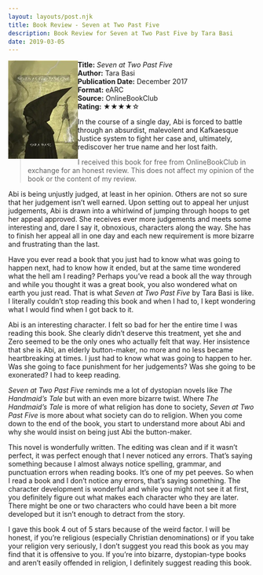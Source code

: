 ```yaml
---
layout: layouts/post.njk
title: Book Review - Seven at Two Past Five
description: Book Review for Seven at Two Past Five by Tara Basi
date: 2019-03-05
---
```

<section class="review__info">

<img loading="lazy" class="movie__poster" src="/static/images/covers/sevenattwopastfive.webp" alt="Book Cover for Seven at Two Past Five by Tara Basi" width="141.5" height="200" align="left">
        
<b>Title:</b> <i>Seven at Two Past Five</i><br>
<b>Author:</b> Tara Basi<br>
<b>Publication Date:</b> December 2017<br>
<b>Format:</b> eARC<br>
<b>Source:</b> OnlineBookClub<br>
<b>Rating:</b> &#9733;&#9733;&#9733;&#9733;&#9734;
        
<p class="review__description">In the course of a single day, Abi is forced to battle through an absurdist, malevolent and Kafkaesque Justice system to fight her case and, ultimately, rediscover her true name and her lost faith.</p>
</section>

<blockquote>I received this book for free from OnlineBookClub in exchange for an honest review. This does not affect my opinion of the book or the content of my review.</blockquote>

<p>Abi is being unjustly judged, at least in her opinion. Others are not so sure that her judgement isn’t well earned. Upon setting out to appeal her unjust judgements, Abi is drawn into a whirlwind of jumping through hoops to get her appeal approved. She receives ever more judgements and meets some interesting and, dare I say it, obnoxious, characters along the way. She has to finish her appeal all in one day and each new requirement is more bizarre and frustrating than the last.</p>

<p>Have you ever read a book that you just had to know what was going to happen next, had to know how it ended, but at the same time wondered what the hell am I reading? Perhaps you’ve read a book all the way through and while you thought it was a great book, you also wondered what on earth you just read. That is what <i>Seven at Two Past Five</i> by Tara Basi is like. I literally couldn’t stop reading this book and when I had to, I kept wondering what I would find when I got back to it.</p>

<p>Abi is an interesting character. I felt so bad for her the entire time I was reading this book. She clearly didn’t deserve this treatment, yet she and Zero seemed to be the only ones who actually felt that way. Her insistence that she is Abi, an elderly button-maker, no more and no less became heartbreaking at times. I just had to know what was going to happen to her. Was she going to face punishment for her judgements? Was she going to be exonerated? I had to keep reading.</p>

<p><i>Seven at Two Past Five</i> reminds me a lot of dystopian novels like <i>The Handmaid’s Tale</i> but with an even more bizarre twist. Where <i>The Handmaid’s Tale</i> is more of what religion has done to society, <i>Seven at Two Past Five</i> is more about what society can do to religion. When you come down to the end of the book, you start to understand more about Abi and why she would insist on being just Abi the button-maker.</p>

<p>This novel is wonderfully written. The editing was clean and if it wasn’t perfect, it was perfect enough that I never noticed any errors. That’s saying something because I almost always notice spelling, grammar, and punctuation errors when reading books. It’s one of my pet peeves. So when I read a book and I don’t notice any errors, that’s saying something. The character development is wonderful and while you might not see it at first, you definitely figure out what makes each character who they are later. There might be one or two characters who could have been a bit more developed but it isn’t enough to detract from the story.</p>

<p>I gave this book 4 out of 5 stars because of the weird factor. I will be honest, if you’re religious (especially Christian denominations) or if you take your religion very seriously, I don’t suggest you read this book as you may find that it is offensive to you. If you’re into bizarre, dystopian-type books and aren’t easily offended in religion, I definitely suggest reading this book.</p>